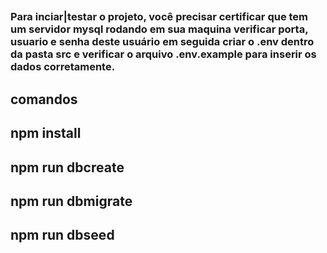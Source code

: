 
##
### Para inciar|testar o projeto, você precisar certificar que tem um servidor mysql rodando em sua maquina verificar porta, usuario e senha deste usuário em seguida criar o .env dentro da pasta src e verificar o arquivo .env.example para inserir os dados corretamente.

## comandos
## npm install

## npm run dbcreate

## npm run dbmigrate

## npm run dbseed

